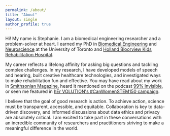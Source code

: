 ```yaml
---
permalink: /about/
title: "About"
layout: single
author_profile: true
---
```

Hi! My name is Stephanie. I am a biomedical engineering researcher and a problem-solver at heart. I earned my PhD in [Biomedical Engineering](https://ibbme.utoronto.ca/) and [Neuroscience](http://www.neuroscience.utoronto.ca/) at the University of Toronto and [Holland Bloorview Kids Rehabilitation Hospital](https://research.hollandbloorview.ca/).

My career reflects a lifelong affinity for asking big questions and tackling complex challenges. In my research, I have developed models of speech and hearing, built creative healthcare technologies, and investigated ways to make rehabilitation fun and effective. You may have read about my work in [Smithsonian Magazine](http://www.smithsonianmag.com/innovation/can-biomusic-offer-kids-autism-new-way-communicate-180968649/), heard it mentioned on the podcast [99% Invisible](https://99percentinvisible.org/episode/sound-and-health-hospitals/), or seen me featured in [hEr VOLUTION's #CanWomenSTEM150 campaign](https://www.hervolution.org/150-days-canadian-women-stem-week-13-wrap/).

I believe that the goal of good research is action. To achieve action, science must be transparent, accessible, and equitable. Collaboration is key to data-driven discovery, and informed discussions about data ethics and privacy are absolutely critical. I am excited to take part in these conversations with an incredible community of researchers and practitioners striving to make a meaningful difference in the world.
